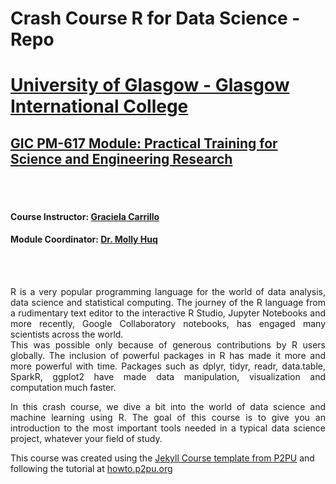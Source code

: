 # Crash Course R for Data Science - Repo

# [University of Glasgow - Glasgow International College](www.glasgow.ac.uk/gic) 
## [GIC PM-617 Module: Practical Training for Science and Engineering Research](https://pathways.kaplaninternational.com/course/view.php?id=2879)

<br><br>

#### Course Instructor: [Graciela Carrillo](mailto:graciela.carrillo@kaplan.com?subject=[Intro_Python]%20Source%20Han%20Sans)
#### Module Coordinator: [Dr. Molly Huq](mailto:graciela.carrillo@kaplan.com?subject=[Intro_Python]%20Source%20Han%20Sans)

<br><br>

<p align="justify">
R is a very popular programming language for the world of data analysis, data science and statistical computing. The journey of the R language from a rudimentary text editor to the interactive R Studio, Jupyter Notebooks and more recently, Google Collaboratory notebooks, has engaged many scientists across the world.
<br>
This was possible only because of generous contributions by R users globally. The inclusion of powerful packages in R has made it more and more powerful with time. Packages such as dplyr, tidyr, readr, data.table, SparkR, ggplot2 have made data manipulation, visualization and computation much faster.
</p>

<p align="justify">
In this crash course, we dive a bit into the world of data science and machine learning using R. The goal of this course is to give you an introduction to the most important tools needed in a typical data science project, whatever your field of study.
</p.
 
---
This course was created using the [Jekyll Course template from P2PU](http://github.com/p2pu/jekyll-course-template) and following the tutorial at [howto.p2pu.org](http://howto.p2pu.org)
